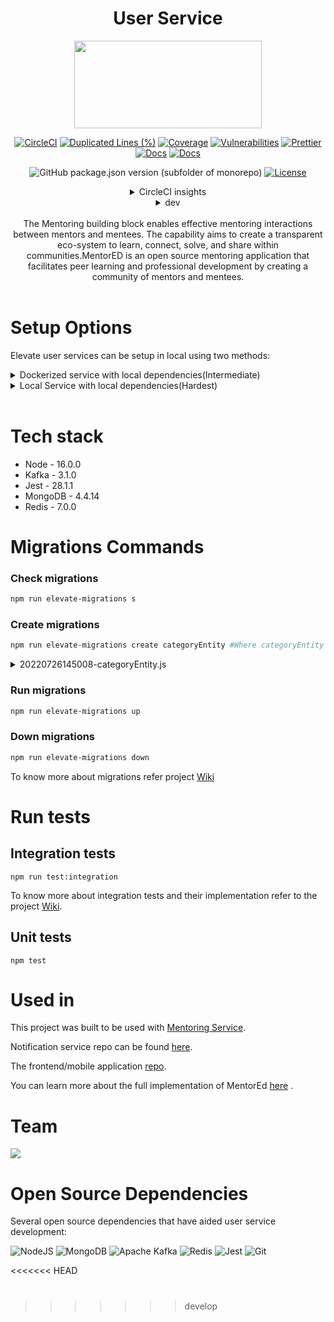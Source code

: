 <div align="center">

# User Service

<a href="https://shikshalokam.org/elevate/">
<img
    src="https://shikshalokam.org/wp-content/uploads/2021/06/elevate-logo.png"
    height="140"
    width="300"
  />
</a>

[![CircleCI](https://dl.circleci.com/status-badge/img/gh/ELEVATE-Project/user/tree/master.svg?style=shield)](https://dl.circleci.com/status-badge/redirect/gh/ELEVATE-Project/user/tree/master)
[![Duplicated Lines (%)](https://sonarcloud.io/api/project_badges/measure?project=ELEVATE-Project_user&metric=duplicated_lines_density)](https://sonarcloud.io/summary/new_code?id=ELEVATE-Project_user)
[![Coverage](https://sonarcloud.io/api/project_badges/measure?project=ELEVATE-Project_user&metric=coverage)](https://sonarcloud.io/summary/new_code?id=ELEVATE-Project_user)
[![Vulnerabilities](https://sonarcloud.io/api/project_badges/measure?project=ELEVATE-Project_user&metric=vulnerabilities)](https://sonarcloud.io/summary/new_code?id=ELEVATE-Project_user)
[![Prettier](https://img.shields.io/badge/code_style-prettier-ff69b4.svg)](https://prettier.io)
[![Docs](https://img.shields.io/badge/Docs-success-informational)](https://elevate-docs.shikshalokam.org/mentorEd/intro)
[![Docs](https://img.shields.io/badge/API-docs-informational)](https://dev.elevate-apis.shikshalokam.org/user/api-doc)

![GitHub package.json version (subfolder of monorepo)](https://img.shields.io/github/package-json/v/ELEVATE-Project/user?filename=src%2Fpackage.json)
[![License](https://img.shields.io/badge/license-MIT-blue.svg)](https://opensource.org/licenses/MIT)

<details><summary>CircleCI insights</summary>

[![CircleCI](https://dl.circleci.com/insights-snapshot/gh/ELEVATE-Project/user/master/buil-and-test/badge.svg?window=30d)](https://app.circleci.com/insights/github/ELEVATE-Project/user/workflows/buil-and-test/overview?branch=master&reporting-window=last-30-days&insights-snapshot=true)

</details>

<details><summary>dev</summary>

[![CircleCI](https://dl.circleci.com/status-badge/img/gh/ELEVATE-Project/user/tree/dev.svg?style=shield)](https://dl.circleci.com/status-badge/redirect/gh/ELEVATE-Project/user/tree/dev)
![GitHub package.json version (subfolder of monorepo)](https://img.shields.io/github/package-json/v/ELEVATE-Project/user/dev?filename=src%2Fpackage.json)

[![CircleCI](https://dl.circleci.com/insights-snapshot/gh/ELEVATE-Project/user/dev/buil-and-test/badge.svg?window=30d)](https://app.circleci.com/insights/github/ELEVATE-Project/user/workflows/buil-and-test/overview?branch=dev&reporting-window=last-30-days&insights-snapshot=true)

<!-- [![Duplicated Lines (%)](https://sonarcloud.io/api/project_badges/measure?project=ELEVATE-Project_mentoring&metric=duplicated_lines_density&branch=dev)](https://sonarcloud.io/summary/new_code?id=ELEVATE-Project_mentoring)
[![Coverage](https://sonarcloud.io/api/project_badges/measure?project=ELEVATE-Project_mentoring&metric=coverage&branch=dev)](https://sonarcloud.io/summary/new_code?id=ELEVATE-Project_mentoring)
[![Vulnerabilities](https://sonarcloud.io/api/project_badges/measure?project=ELEVATE-Project_mentoring&metric=vulnerabilities&branch=revert-77-integration-test)](https://sonarcloud.io/summary/new_code?id=ELEVATE-Project_mentoring) -->

</details>

</br>
The Mentoring building block enables effective mentoring interactions between mentors and mentees. The capability aims to create a transparent eco-system to learn, connect, solve, and share within communities.MentorED is an open source mentoring application that facilitates peer learning and professional development by creating a community of mentors and mentees.

</div>
<br>

# Setup Options

Elevate user services can be setup in local using two methods:

<details><summary>Dockerized service with local dependencies(Intermediate)</summary>

**Expectation**: Run single docker containerized service with existing local (in host) or remote dependencies.

### Local Dependencies Steps

1. Update dependency (Mongo, Kafka etc) IP addresses in .env with "**host.docker.internal**".

    Eg:

    ```
     #MongoDb Connectivity Url
     MONGODB_URL = mongodb://host.docker.internal:27017/elevate-mentoring

     #Kafka Host Server URL
     KAFKA_URL = host.docker.external:9092
    ```

2. Find **host.docker.internal** IP address and added it to **mongod.conf** file in host.

    Eg: If **host.docker.internal** is **172.17.0.1**,
    **mongod.conf:**

    ```
    # network interfaces
    net:
        port: 27017
        bindIp: "127.0.0.1,172.17.0.1"
    ```

    Note: Steps to find **host.docker.internal** IP address & location of **mongod.conf** is operating system specific. Refer [this](https://stackoverflow.com/questions/22944631/how-to-get-the-ip-address-of-the-docker-host-from-inside-a-docker-container) for more information.

3. Build the docker image.
    ```
    /ELEVATE/user$ docker build -t elevate/user:1.0 .
    ```
4. Run the docker container.

    - For Mac & Windows with docker v18.03+:

        ```
        $ docker run --name user elevate/user:1.0
        ```

    - For Linux:
        ```
        $ docker run --name user --add-host=host.docker.internal:host-gateway elevate/user:1.0`
        ```
        Refer [this](https://stackoverflow.com/a/24326540) for more information.

### Remote Dependencies Steps

1. Update dependency (Mongo, Kafka etc) Ip addresses in .env with respective remote server IPs.

    Eg:

    ```
     #MongoDb Connectivity Url
     MONGODB_URL = mongodb://10.1.2.34:27017/elevate-mentoring

     #Kafka Host Server URL
     KAFKA_URL = 11.2.3.45:9092
    ```

2. Add Bind IP to **mongod.conf** in host:

    Follow instructions given [here.](https://www.digitalocean.com/community/tutorials/how-to-configure-remote-access-for-mongodb-on-ubuntu-20-04)

    Note: Instructions might differ based on MongoDB version and operating system.

3. Build the docker image.
    ```
    /ELEVATE/user$ docker build -t elevate/user:1.0 .
    ```
4. Run the docker container.

    ```
    $ docker run --name user elevate/user:1.0
    ```

</details>

<details><summary>Local Service with local dependencies(Hardest)</summary>

**Expectation**: Run single service with existing local dependencies in host (**Non-Docker Implementation**).

### Steps

1. Install required tools & dependencies

    Install any IDE (eg: VScode)

    Install Nodejs: https://nodejs.org/en/download/

    Install MongoDB: https://docs.mongodb.com/manual/installation/

    Install Robo-3T: ​​ https://robomongo.org/

2. Clone the **User service** repository.

    ```
    git clone https://github.com/ELEVATE-Project/user.git
    ```

3. Add **.env** file to the project directory

    Create a **.env** file in **src** directory of the project and copy these environment variables into it.

    ```
    #User Service Config

    # Port on which service runs
    APPLICATION_PORT = 3000

    # Service environment
    APPLICATION_ENV = development

    # Database connectivity url
    MONGODB_URL = mongodb://localhost:27017/db-name

    # Number of rounds for encryption
    SALT_ROUNDS = 10

    # Token secret to generate access token
    ACCESS_TOKEN_SECRET = 'access-token-secret'

    # Token secret to generate refresh token
    REFRESH_TOKEN_SECRET = 'refresh-token-secret'

    # Kafka hosted server url
    KAFKA_URL = localhost:9092

    # Kafka group to which consumer belongs
    KAFKA_GROUP_ID = userservice

    # Kafka topic to consume data from
    KAFKA_TOPIC = 'topic'

    # Kafka topic to push notification data
    NOTIFICATION_KAFKA_TOPIC = notificationtopic

    # Any one of three features available for cloud storage
    CLOUD_STORAGE = 'GCP/AWS/AZURE'

    # Gcp json config file path
    GCP_PATH = 'gcp.json'

    # Gcp bucket name which stores files
    DEFAULT_GCP_BUCKET_NAME = 'gcp-bucket-storage-name'

    # Gcp project id
    GCP_PROJECT_ID = 'project-id'

    # Aws access key id
    AWS_ACCESS_KEY_ID = 'aws-access-key-id'

    # Aws secret access key
    AWS_SECRET_ACCESS_KEY = 'aws-secret-access-key'

    # Aws region where bucket will be located
    AWS_BUCKET_REGION = 'ap-south-1'

    # Aws end point
    AWS_BUCKET_ENDPOINT = 's3.ap-south-1.amazonaws.com'

    # Aws bucket name which stores files
    DEFAULT_AWS_BUCKET_NAME = 'aws-bucket-storage-name'

    # Azure storage account name
    AZURE_ACCOUNT_NAME = 'account-name'

    # Azure storage account key
    AZURE_ACCOUNT_KEY = 'azure-account-key'

    # Azure storage container which stores files
    DEFAULT_AZURE_CONTAINER_NAME = 'azure-container-storage-name'

    # Internal access token for communicationcation between services via network call
    INTERNAL_ACCESS_TOKEN = 'internal-access-token'

    # Mentor screct code for registering
    MENTOR_SECRET_CODE = 'secret-code'

    #Enable logging of network request
    ENABLE_LOG = true

    # JWT Access Token expiry In Days
    ACCESS_TOKEN_EXPIRY = '1'

    # JWT Refresh Token expiry In Days
    REFRESH_TOKEN_EXPIRY = '183'

    # Redis Host connectivity url
    REDIS_HOST = 'redis://localhost:6379'

    # Otp expiration time for forgetpassword or registration process
    OTP_EXP_TIME = 86400

    # Enable email based otp verification for registration process
    ENABLE_EMAIL_OTP_VERIFICATION = true

    # Api doc url
    API_DOC_URL = '/api-doc'
    ```

4. Start MongoDB locally

    Based on your host operating system and method used, start MongoDB.

5. Install Npm packages

    ```
    ELEVATE/user/src$ npm install
    ```

6. Start User server

    ```
    ELEVATE/user/src$ npm start
    ```

</details>
<br>

# Tech stack

-   Node - 16.0.0
-   Kafka - 3.1.0
-   Jest - 28.1.1
-   MongoDB - 4.4.14
-   Redis - 7.0.0

# Migrations Commands

### Check migrations

```bash
npm run elevate-migrations s
```

### Create migrations

```bash
npm run elevate-migrations create categoryEntity #Where categoryEntity is the file name.
```

<details><summary>20220726145008-categoryEntity.js</summary>

We have followed the following structure for migration files to reduce code duplication.

```js
let categories = [
	{
		value: 'sqaa',
		label: 'SQAA',
		image: 'entity/SQAA.jpg',
	},
	{
		value: 'communication',
		label: 'Communication',
		image: 'entity/Communication.png',
	},
    ...
]
var moment = require('moment')

module.exports = {
	async up(db) {
		global.migrationMsg = 'Uploaded categories entity'
		let entityData = []
		categories.forEach(async function (category) {
			category['status'] = 'ACTIVE'
			category['deleted'] = false
			category['type'] = 'categories'
			category['updatedAt'] = moment().format()
			category['createdAt'] = moment().format()
			category['createdBy'] = 'SYSTEM'
			category['updatedBy'] = 'SYSTEM'
			entityData.push(category)
		})
		await db.collection('entities').insertMany(entityData)
	},

	async down(db) {
		db.collection('entities').deleteMany({
			value: { $in: categories.map((category) => category.value) },
		})
	},
}
```

</details>

### Run migrations

```bash
npm run elevate-migrations up
```

### Down migrations

```bash
npm run elevate-migrations down
```

To know more about migrations refer project [Wiki](https://github.com/ELEVATE-Project/mentoring/wiki/Migration)

# Run tests

## Integration tests

```
npm run test:integration
```

To know more about integration tests and their implementation refer to the project [Wiki](https://github.com/ELEVATE-Project/user/wiki/Integration-and-Unit-testing).

## Unit tests

```
npm test
```

# Used in

This project was built to be used with [Mentoring Service](https://github.com/ELEVATE-Project/mentoring.git).

Notification service repo can be found [here](https://github.com/ELEVATE-Project/notification.git).

The frontend/mobile application [repo](https://github.com/ELEVATE-Project/mentoring-mobile-app).

You can learn more about the full implementation of MentorEd [here](https://elevate-docs.shikshalokam.org/.mentorEd/intro) .
<br>

# Team

<a href="https://github.com/ELEVATE-Project/user/graphs/contributors">
  <img src="https://contrib.rocks/image?repo=ELEVATE-Project/user" />
</a>

<br>

# Open Source Dependencies

Several open source dependencies that have aided user service development:

![NodeJS](https://img.shields.io/badge/node.js-6DA55F?style=for-the-badge&logo=node.js&logoColor=white)
![MongoDB](https://img.shields.io/badge/MongoDB-%234ea94b.svg?style=for-the-badge&logo=mongodb&logoColor=white)
![Apache Kafka](https://img.shields.io/badge/Apache%20Kafka-000?style=for-the-badge&logo=apachekafka)
![Redis](https://img.shields.io/badge/redis-%23DD0031.svg?style=for-the-badge&logo=redis&logoColor=white)
![Jest](https://img.shields.io/badge/-jest-%23C21325?style=for-the-badge&logo=jest&logoColor=white)
![Git](https://img.shields.io/badge/git-%23F05033.svg?style=for-the-badge&logo=git&logoColor=white)

<!-- ![GitHub](https://img.shields.io/badge/github-%23121011.svg?style=for-the-badge&logo=github&logoColor=white)
![CircleCI](https://img.shields.io/badge/circle%20ci-%23161616.svg?style=for-the-badge&logo=circleci&logoColor=white) -->

<<<<<<< HEAD

# <!-- test -->

> > > > > > > develop
